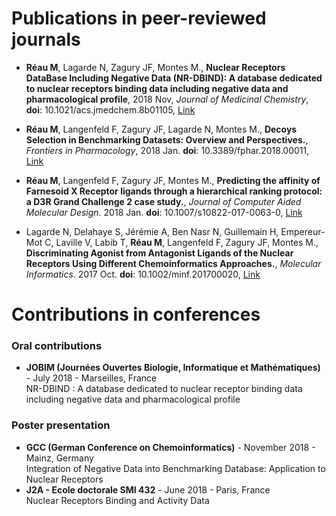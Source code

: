 # Publications in peer-reviewed journals

- **Réau M**, Lagarde N, Zagury JF, Montes M., **Nuclear Receptors DataBase Including Negative Data (NR-DBIND): A database dedicated to nuclear receptors binding data including negative data and pharmacological profile**, 2018 Nov, *Journal of Medicinal Chemistry*, **doi**: 10.1021/acs.jmedchem.8b01105, <a href="https://pubs.acs.org/doi/10.1021/acs.jmedchem.8b01105">Link</a>

- **Réau M**, Langenfeld F, Zagury JF, Lagarde N, Montes M., **Decoys Selection in Benchmarking Datasets: Overview and Perspectives.**, *Frontiers in Pharmacology*, 2018 Jan. **doi**: 10.3389/fphar.2018.00011, <a href="https://pubs.acs.org/doi/10.1021/acs.jmedchem.8b01105">Link</a>

- **Réau M**, Langenfeld F, Zagury JF, Montes M., **Predicting the affinity of Farnesoid X Receptor ligands through a hierarchical ranking protocol: a D3R Grand Challenge 2 case study.**, *Journal of Computer Aided Molecular Design*. 2018 Jan. **doi**: 10.1007/s10822-017-0063-0, <a href="https://link.springer.com/article/10.1007%2Fs10822-017-0063-0">Link</a>

- Lagarde N, Delahaye S, Jérémie A, Ben Nasr N, Guillemain H, Empereur-Mot C, Laville V, Labib T, **Réau M**, Langenfeld F, Zagury JF, Montes M., **Discriminating Agonist from Antagonist Ligands of the Nuclear Receptors Using Different Chemoinformatics Approaches.**, *Molecular Informatics*. 2017 Oct. **doi**: 10.1002/minf.201700020, <a href="https://www.ncbi.nlm.nih.gov/pubmed/28671755">Link</a>

# Contributions in conferences
### Oral contributions
- **JOBIM (Journées Ouvertes Biologie, Informatique et Mathématiques)** - July 2018 - Marseilles, France <br>NR-DBIND : A database dedicated to nuclear receptor binding data including negative data and pharmacological profile  

### Poster presentation
- **GCC (German Conference on Chemoinformatics)** - November 2018 - Mainz, Germany <br>
Integration of Negative Data into Benchmarking Database: Application to Nuclear Receptors
- **J2A - Ecole doctorale SMI 432** - June 2018 - Paris, France <br>
Nuclear Receptors Binding and Activity Data
